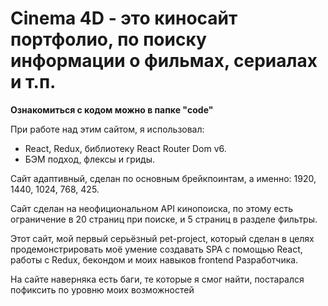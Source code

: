# Cinema 4D - это киносайт портфолио, по поиску информации о фильмах, сериалах и т.п.

**Ознакомиться с кодом можно в папке "code"**

При работе над этим сайтом, я использовал:
+ React, Redux, библиотеку React Router Dom v6.
+ БЭМ подход, флексы и гриды.

Сайт адаптивный, сделан по основным брейкпоинтам, а именно: 1920, 1440, 1024, 768, 425.

Сайт сделан на неофициональном API кинопоиска, по этому есть ограничение в 20 страниц при поиске, и 5 страниц в разделе фильтры.

Этот сайт, мой первый серьёзный pet-project, который сделан в целях продемонстрировать моё умение создавать SPA с помощью React, работы с Redux, бекондом и моих навыков frontend Разработчика.

На сайте наверняка есть баги, те которые я смог найти, постарался пофиксить по уровню моих возможностей
